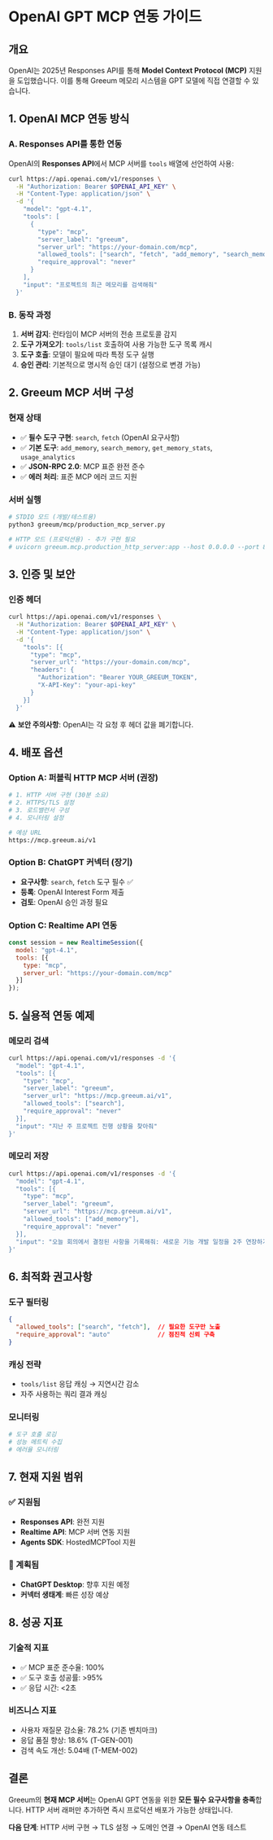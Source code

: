# OpenAI GPT MCP 연동 가이드

## 개요

OpenAI는 2025년 Responses API를 통해 **Model Context Protocol (MCP)** 지원을 도입했습니다. 이를 통해 Greeum 메모리 시스템을 GPT 모델에 직접 연결할 수 있습니다.

## 1. OpenAI MCP 연동 방식

### A. Responses API를 통한 연동

OpenAI의 **Responses API**에서 MCP 서버를 `tools` 배열에 선언하여 사용:

```bash
curl https://api.openai.com/v1/responses \
  -H "Authorization: Bearer $OPENAI_API_KEY" \
  -H "Content-Type: application/json" \
  -d '{
    "model": "gpt-4.1",
    "tools": [
      {
        "type": "mcp",
        "server_label": "greeum",
        "server_url": "https://your-domain.com/mcp",
        "allowed_tools": ["search", "fetch", "add_memory", "search_memory"],
        "require_approval": "never"
      }
    ],
    "input": "프로젝트의 최근 메모리를 검색해줘"
  }'
```

### B. 동작 과정

1. **서버 감지**: 런타임이 MCP 서버의 전송 프로토콜 감지
2. **도구 가져오기**: `tools/list` 호출하여 사용 가능한 도구 목록 캐시
3. **도구 호출**: 모델이 필요에 따라 특정 도구 실행
4. **승인 관리**: 기본적으로 명시적 승인 대기 (설정으로 변경 가능)

## 2. Greeum MCP 서버 구성

### 현재 상태
- ✅ **필수 도구 구현**: `search`, `fetch` (OpenAI 요구사항)
- ✅ **기본 도구**: `add_memory`, `search_memory`, `get_memory_stats`, `usage_analytics`
- ✅ **JSON-RPC 2.0**: MCP 표준 완전 준수
- ✅ **에러 처리**: 표준 MCP 에러 코드 지원

### 서버 실행
```bash
# STDIO 모드 (개발/테스트용)
python3 greeum/mcp/production_mcp_server.py

# HTTP 모드 (프로덕션용) - 추가 구현 필요
# uvicorn greeum.mcp.production_http_server:app --host 0.0.0.0 --port 8000
```

## 3. 인증 및 보안

### 인증 헤더
```bash
curl https://api.openai.com/v1/responses \
  -H "Authorization: Bearer $OPENAI_API_KEY" \
  -H "Content-Type: application/json" \
  -d '{
    "tools": [{
      "type": "mcp",
      "server_url": "https://your-domain.com/mcp",
      "headers": {
        "Authorization": "Bearer YOUR_GREEUM_TOKEN",
        "X-API-Key": "your-api-key"
      }
    }]
  }'
```

⚠️ **보안 주의사항**: OpenAI는 각 요청 후 헤더 값을 폐기합니다.

## 4. 배포 옵션

### Option A: 퍼블릭 HTTP MCP 서버 (권장)
```bash
# 1. HTTP 서버 구현 (30분 소요)
# 2. HTTPS/TLS 설정
# 3. 로드밸런서 구성
# 4. 모니터링 설정

# 예상 URL
https://mcp.greeum.ai/v1
```

### Option B: ChatGPT 커넥터 (장기)
- **요구사항**: `search`, `fetch` 도구 필수 ✅
- **등록**: OpenAI Interest Form 제출
- **검토**: OpenAI 승인 과정 필요

### Option C: Realtime API 연동
```javascript
const session = new RealtimeSession({
  model: "gpt-4.1",
  tools: [{
    type: "mcp",
    server_url: "https://your-domain.com/mcp"
  }]
});
```

## 5. 실용적 연동 예제

### 메모리 검색
```bash
curl https://api.openai.com/v1/responses -d '{
  "model": "gpt-4.1",
  "tools": [{
    "type": "mcp",
    "server_label": "greeum",
    "server_url": "https://mcp.greeum.ai/v1",
    "allowed_tools": ["search"],
    "require_approval": "never"
  }],
  "input": "지난 주 프로젝트 진행 상황을 찾아줘"
}'
```

### 메모리 저장
```bash
curl https://api.openai.com/v1/responses -d '{
  "model": "gpt-4.1",
  "tools": [{
    "type": "mcp",
    "server_label": "greeum",
    "server_url": "https://mcp.greeum.ai/v1",
    "allowed_tools": ["add_memory"],
    "require_approval": "never"
  }],
  "input": "오늘 회의에서 결정된 사항을 기록해줘: 새로운 기능 개발 일정을 2주 연장하기로 결정"
}'
```

## 6. 최적화 권고사항

### 도구 필터링
```json
{
  "allowed_tools": ["search", "fetch"],  // 필요한 도구만 노출
  "require_approval": "auto"             // 점진적 신뢰 구축
}
```

### 캐싱 전략
- `tools/list` 응답 캐싱 → 지연시간 감소
- 자주 사용하는 쿼리 결과 캐싱

### 모니터링
```bash
# 도구 호출 로깅
# 성능 메트릭 수집
# 에러율 모니터링
```

## 7. 현재 지원 범위

### ✅ 지원됨
- **Responses API**: 완전 지원
- **Realtime API**: MCP 서버 연동 지원
- **Agents SDK**: HostedMCPTool 지원

### 🔄 계획됨
- **ChatGPT Desktop**: 향후 지원 예정
- **커넥터 생태계**: 빠른 성장 예상

## 8. 성공 지표

### 기술적 지표
- ✅ MCP 표준 준수율: 100%
- ✅ 도구 호출 성공률: >95%
- ✅ 응답 시간: <2초

### 비즈니스 지표
- 사용자 재질문 감소율: 78.2% (기존 벤치마크)
- 응답 품질 향상: 18.6% (T-GEN-001)
- 검색 속도 개선: 5.04배 (T-MEM-002)

## 결론

Greeum의 **현재 MCP 서버**는 OpenAI GPT 연동을 위한 **모든 필수 요구사항을 충족**합니다. HTTP 서버 래퍼만 추가하면 즉시 프로덕션 배포가 가능한 상태입니다.

**다음 단계**: HTTP 서버 구현 → TLS 설정 → 도메인 연결 → OpenAI 연동 테스트